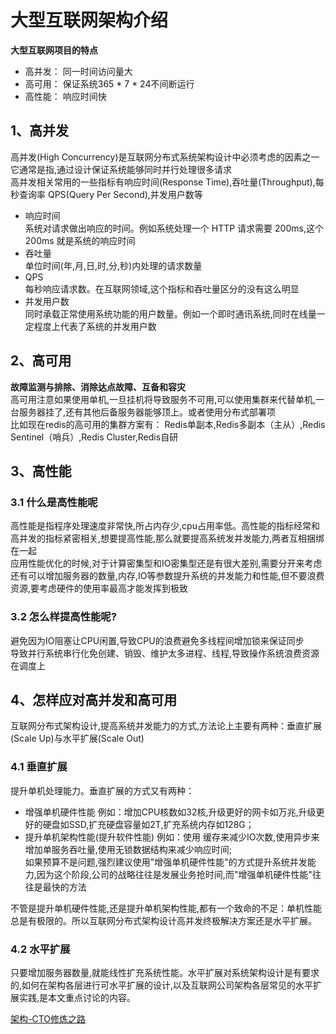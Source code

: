 # 大型互联网架构介绍
**大型互联网项目的特点** 
- 高并发： 同一时间访问量大
- 高可用： 保证系统365 * 7 * 24不间断运行
- 高性能： 响应时间快  
## 1、高并发
高并发(High Concurrency)是互联网分布式系统架构设计中必须考虑的因素之一   
它通常是指,通过设计保证系统能够同时并行处理很多请求  
高并发相关常用的一些指标有响应时间(Response Time),吞吐量(Throughput),每秒查询率 QPS(Query Per Second),并发用户数等  
  - 响应时间  
    系统对请求做出响应的时间。例如系统处理一个 HTTP 请求需要 200ms,这个 200ms 就是系统的响应时间  
  - 吞吐量  
    单位时间(年,月,日,时,分,秒)内处理的请求数量  
  - QPS  
    每秒响应请求数。在互联网领域,这个指标和吞吐量区分的没有这么明显   
  - 并发用户数    
   同时承载正常使用系统功能的用户数量。例如一个即时通讯系统,同时在线量一定程度上代表了系统的并发用户数  

## 2、高可用
**故障监测与排除、消除达点故障、互备和容灾**  
高可用注意如果使用单机,一旦挂机将导致服务不可用,可以使用集群来代替单机,一台服务器挂了,还有其他后备服务器能够顶上。或者使用分布式部署项  
比如现在redis的高可用的集群方案有： Redis单副本,Redis多副本（主从）,Redis Sentinel（哨兵）,Redis Cluster,Redis自研  

## 3、高性能
### 3.1 什么是高性能呢
高性能是指程序处理速度非常快,所占内存少,cpu占用率低。高性能的指标经常和高并发的指标紧密相关,想要提高性能,那么就要提高系统发并发能力,两者互相捆绑在一起  
应用性能优化的时候,对于计算密集型和IO密集型还是有很大差别,需要分开来考虑  
还有可以增加服务器的数量,内存,IO等参数提升系统的并发能力和性能,但不要浪费资源,要考虑硬件的使用率最高才能发挥到极致
### 3.2 怎么样提高性能呢?
避免因为IO阻塞让CPU闲置,导致CPU的浪费避免多线程间增加锁来保证同步  
导致并行系统串行化免创建、销毁、维护太多进程、线程,导致操作系统浪费资源在调度上  

## 4、怎样应对高并发和高可用
互联网分布式架构设计,提高系统并发能力的方式,方法论上主要有两种：垂直扩展(Scale Up)与水平扩展(Scale Out)
### 4.1 垂直扩展
提升单机处理能力。垂直扩展的方式又有两种：  
- 增强单机硬件性能
  例如：增加CPU核数如32核,升级更好的网卡如万兆,升级更好的硬盘如SSD,扩充硬盘容量如2T,扩充系统内存如128G；
- 提升单机架构性能(提升软件性能)
  例如：使用 缓存来减少IO次数,使用异步来增加单服务吞吐量,使用无锁数据结构来减少响应时间;  
  如果预算不是问题,强烈建议使用"增强单机硬件性能"的方式提升系统并发能力,因为这个阶段,公司的战略往往是发展业务抢时间,而"增强单机硬件性能"往往是最快的方法   

不管是提升单机硬件性能,还是提升单机架构性能,都有一个致命的不足：单机性能总是有极限的。所以互联网分布式架构设计高并发终极解决方案还是水平扩展。  
### 4.2 水平扩展
只要增加服务器数量,就能线性扩充系统性能。水平扩展对系统架构设计是有要求的,如何在架构各层进行可水平扩展的设计,以及互联网公司架构各层常见的水平扩展实践,是本文重点讨论的内容。

[架构-CTO修炼之路](https://www.toutiao.com/article/7201744904740536890/)


